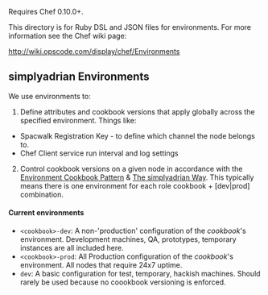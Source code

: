 Requires Chef 0.10.0+.

This directory is for Ruby DSL and JSON files for environments. For more information see the Chef wiki page:

http://wiki.opscode.com/display/chef/Environments

simplyadrian Environments
--------------------
We use environments to:

1. Define attributes and cookbook versions that apply globally across the specified environment. Things like:
  - Spacwalk Registration Key - to define which channel the node belongs to.
  - Chef Client service run interval and log settings
2.  Control cookbook versions on a given node in accordance with the [Environment Cookbook Pattern](http://blog.vialstudios.com/the-environment-cookbook-pattern/) & [The simplyadrian Way](https://info.teamfreeze.com:8443/pages/viewpage.action?pageId=23036503).  This typically means there is one environment for each role cookbook + [dev|prod] combination.

#### Current environments
- `<cookbook>-dev`: A non-'production' configuration of the *cookbook*'s environment. Development machines, QA, prototypes, temporary instances are all included here.
- `<cookbook>-prod`: All Production configuration of the *cookbook*'s environment.  All nodes that require 24x7 uptime.
- `dev`: A basic configuration for test, temporary, hackish machines.  Should rarely be used because no coookbook versioning is enforced.

